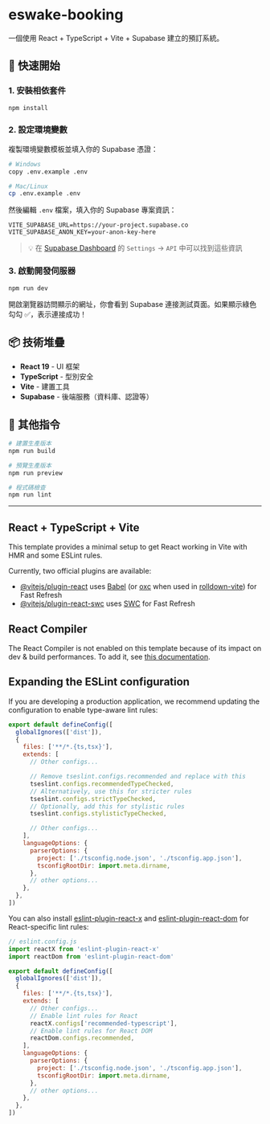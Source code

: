 # eswake-booking

一個使用 React + TypeScript + Vite + Supabase 建立的預訂系統。

## 🚀 快速開始

### 1. 安裝相依套件
```bash
npm install
```

### 2. 設定環境變數
複製環境變數模板並填入你的 Supabase 憑證：

```bash
# Windows
copy .env.example .env

# Mac/Linux
cp .env.example .env
```

然後編輯 `.env` 檔案，填入你的 Supabase 專案資訊：
```env
VITE_SUPABASE_URL=https://your-project.supabase.co
VITE_SUPABASE_ANON_KEY=your-anon-key-here
```

> 💡 在 [Supabase Dashboard](https://supabase.com/dashboard) 的 `Settings` → `API` 中可以找到這些資訊

### 3. 啟動開發伺服器
```bash
npm run dev
```

開啟瀏覽器訪問顯示的網址，你會看到 Supabase 連接測試頁面。如果顯示綠色勾勾 ✅，表示連接成功！

## 📦 技術堆疊

- **React 19** - UI 框架
- **TypeScript** - 型別安全
- **Vite** - 建置工具
- **Supabase** - 後端服務（資料庫、認證等）

## 🔧 其他指令

```bash
# 建置生產版本
npm run build

# 預覽生產版本
npm run preview

# 程式碼檢查
npm run lint
```

---

## React + TypeScript + Vite

This template provides a minimal setup to get React working in Vite with HMR and some ESLint rules.

Currently, two official plugins are available:

- [@vitejs/plugin-react](https://github.com/vitejs/vite-plugin-react/blob/main/packages/plugin-react) uses [Babel](https://babeljs.io/) (or [oxc](https://oxc.rs) when used in [rolldown-vite](https://vite.dev/guide/rolldown)) for Fast Refresh
- [@vitejs/plugin-react-swc](https://github.com/vitejs/vite-plugin-react/blob/main/packages/plugin-react-swc) uses [SWC](https://swc.rs/) for Fast Refresh

## React Compiler

The React Compiler is not enabled on this template because of its impact on dev & build performances. To add it, see [this documentation](https://react.dev/learn/react-compiler/installation).

## Expanding the ESLint configuration

If you are developing a production application, we recommend updating the configuration to enable type-aware lint rules:

```js
export default defineConfig([
  globalIgnores(['dist']),
  {
    files: ['**/*.{ts,tsx}'],
    extends: [
      // Other configs...

      // Remove tseslint.configs.recommended and replace with this
      tseslint.configs.recommendedTypeChecked,
      // Alternatively, use this for stricter rules
      tseslint.configs.strictTypeChecked,
      // Optionally, add this for stylistic rules
      tseslint.configs.stylisticTypeChecked,

      // Other configs...
    ],
    languageOptions: {
      parserOptions: {
        project: ['./tsconfig.node.json', './tsconfig.app.json'],
        tsconfigRootDir: import.meta.dirname,
      },
      // other options...
    },
  },
])
```

You can also install [eslint-plugin-react-x](https://github.com/Rel1cx/eslint-react/tree/main/packages/plugins/eslint-plugin-react-x) and [eslint-plugin-react-dom](https://github.com/Rel1cx/eslint-react/tree/main/packages/plugins/eslint-plugin-react-dom) for React-specific lint rules:

```js
// eslint.config.js
import reactX from 'eslint-plugin-react-x'
import reactDom from 'eslint-plugin-react-dom'

export default defineConfig([
  globalIgnores(['dist']),
  {
    files: ['**/*.{ts,tsx}'],
    extends: [
      // Other configs...
      // Enable lint rules for React
      reactX.configs['recommended-typescript'],
      // Enable lint rules for React DOM
      reactDom.configs.recommended,
    ],
    languageOptions: {
      parserOptions: {
        project: ['./tsconfig.node.json', './tsconfig.app.json'],
        tsconfigRootDir: import.meta.dirname,
      },
      // other options...
    },
  },
])
```
